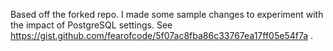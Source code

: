 Based off the forked repo. I made some sample changes to experiment with the impact of PostgreSQL settings. See
https://gist.github.com/fearofcode/5f07ac8fba86c33767ea17ff05e54f7a .

